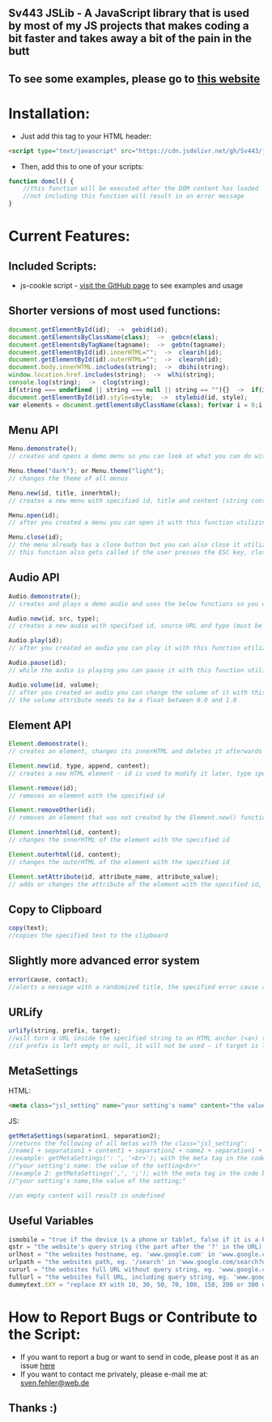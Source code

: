 ## Sv443 JSLib - A JavaScript library that is used by most of my JS projects that makes coding a bit faster and takes away a bit of the pain in the butt

## To see some examples, please go to <a href="https://sv443.github.io/jslib/demo.html">this website</a>



# Installation:
- Just add this tag to your HTML header:
```html
<script type="text/javascript" src="https://cdn.jsdelivr.net/gh/Sv443/jslib@1.2.1b/jslib.js"></script>
```
- Then, add this to one of your scripts:
```javascript
function domcl() {
    //this function will be executed after the DOM content has loaded
    //not including this function will result in an error message
}
```



# Current Features:

## Included Scripts:
- js-cookie script - <a href="https://github.com/js-cookie/js-cookie">visit the GitHub page</a> to see examples and usage



## Shorter versions of most used functions:
```javascript
document.getElementById(id);  ->  gebid(id);
document.getElementsByClassName(class);  ->  gebcn(class);
document.getElementsByTagName(tagname);  ->  gebtn(tagname);
document.getElementById(id).innerHTML="";  ->  clearih(id);
document.getElementById(id).outerHTML="";  ->  clearoh(id);
document.body.innerHTML.includes(string);  ->  dbihi(string);
window.location.href.includes(string);  ->  wlhi(string);
console.log(string);  ->  clog(string);
if(string === undefined || string === null || string == ""){}  ->  if(isempty(string)){}
document.getElementById(id).style=style;  ->  stylebid(id, style);
var elements = document.getElementsByClassName(class); for(var i = 0;i < elements.length;i++){elements[i].style=style;} -> stylebcn(class, style);
```



## Menu API
```javascript
Menu.demonstrate();
// creates and opens a demo menu so you can look at what you can do with it - try this first!

Menu.theme("dark"); or Menu.theme("light");
// changes the theme of all menus

Menu.new(id, title, innerhtml);
// creates a new menu with specified id, title and content (string containing HTML code)

Menu.open(id);
// after you created a menu you can open it with this function utilizing the id

Menu.close(id);
// the menu already has a close button but you can also close it utilizing the id like this
// this function also gets called if the user presses the ESC key, closing all menus
```



## Audio API
```javascript
Audio.demonstrate();
// creates and plays a demo audio and uses the below functions so you can hear what you can do with it - try this first!

Audio.new(id, src, type);
// creates a new audio with specified id, source URL and type (must be either "mpeg" or "ogg")

Audio.play(id);
// after you created an audio you can play it with this function utilizing the id

Audio.pause(id);
// while the audio is playing you can pause it with this function utilizing the id

Audio.volume(id, volume);
// after you created an audio you can change the volume of it with this function utilizing the id
// the volume attribute needs to be a float between 0.0 and 1.0
```



## Element API
```javascript
Element.demonstrate();
// creates an element, changes its innerHTML and deletes it afterwards to show you what you can do with this API - try this first!

Element.new(id, type, append, content);
// creates a new HTML element - id is used to modify it later, type specifies the tag name ("a", "div", "iframe", ...), append specifies the ID of the element this new element will be appended to, content is just the innerHTML of the new element

Element.remove(id);
// removes an element with the specified id

Element.removeOther(id);
// removes an element that was not created by the Element.new() function by its DOM ID

Element.innerhtml(id, content);
// changes the innerHTML of the element with the specified id

Element.outerhtml(id, content);
// changes the outerHTML of the element with the specified id

Element.setAttribute(id, attribute_name, attribute_value);
// adds or changes the attribute of the element with the specified id, the attribute name and attribute value
```



## Copy to Clipboard
```javascript
copy(text);
//copies the specified text to the clipboard
```



## Slightly more advanced error system
```javascript
error(cause, contact);
//alerts a message with a randomized title, the specified error cause and your contact info (can be left empty or null)
```



## URLify
```javascript
urlify(string, prefix, target);
//will turn a URL inside the specified string to an HTML anchor (<a>) tag with a specified prefix and target
//if prefix is left empty or null, it will not be used - if target is left empty or null, it will default to '_self'
```



## MetaSettings
HTML:
```html
<meta class="jsl_setting" name="your setting's name" content="the value of the setting">
```
JS:
```javascript
getMetaSettings(separation1, separation2);
//returns the following of all metas with the class="jsl_setting":
//name1 + separation1 + content1 + separation2 + name2 + separation1 + content2 + separation2, ...
//example: getMetaSettings(': ', '<br>'); with the meta tag in the code block above would return:
//"your setting's name: the value of the setting<br>"
//example 2: getMetaSettings(',', ';'); with the meta tag in the code block above would return:
//"your setting's name,the value of the setting;"

//an empty content will result in undefined
```



## Useful Variables
```javascript
ismobile = "true if the device is a phone or tablet, false if it is a PC";
qstr = "the website's query string (the part after the '?' in the URL), excluding the question mark, eg. 'q=example' in 'www.google.com/search?q=example'";
urlhost = "the websites hostname, eg. 'www.google.com' in 'www.google.com/search?q=example'";
urlpath = "the websites path, eg. '/search' in 'www.google.com/search?q=example'";
cururl = "the websites full URL without query string, eg. 'www.google.com/search' in 'www.google.com/search?q=example'";
fullurl = "the websites full URL, including query string, eg. 'www.google.com/search?q=example' in 'www.google.com/search?q=example'";
dummytext.tXY = "replace XY with 10, 30, 50, 70, 100, 150, 200 or 300 depending on how many words you want to get the Lorem Ipsum layout dummy text to test out layouts without having content yet - example HTML usage: <script>document.write(dummytext.t50);</script>";
```



# How to Report Bugs or Contribute to the Script:
- If you want to report a bug or want to send in code, please post it as an issue <a href="https://github.com/Sv443/jslib/issues">here</a>
- If you want to contact me privately, please e-mail me at: <a href="mailto:sven.fehler@web.de">sven.fehler@web.de</a>
## Thanks :)
